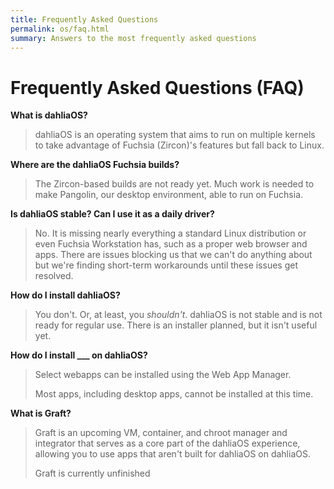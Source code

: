 ```yaml
---
title: Frequently Asked Questions
permalink: os/faq.html
summary: Answers to the most frequently asked questions
---
```

# Frequently Asked Questions (FAQ)

**What is dahliaOS?**
> dahliaOS is an operating system that aims to run on multiple kernels to take advantage of Fuchsia (Zircon)'s features but fall back to Linux.

**Where are the dahliaOS Fuchsia builds?**
> The Zircon-based builds are not ready yet. Much work is needed to make Pangolin, our desktop environment, able to run on Fuchsia.

**Is dahliaOS stable? Can I use it as a daily driver?**
> No. It is missing nearly everything a standard Linux distribution or even Fuchsia Workstation has, such as a proper web browser and apps. There are issues blocking us that we can't do anything about but we're finding short-term workarounds until these issues get resolved.

**How do I install dahliaOS?**
> You don't. Or, at least, you *shouldn't*. dahliaOS is not stable and is not ready for regular use. There is an installer planned, but it isn't useful yet.

**How do I install \_\_\_ on dahliaOS?**
> Select webapps can be installed using the Web App Manager.
> 
> Most apps, including desktop apps, cannot be installed at this time.

**What is Graft?**
> Graft is an upcoming VM, container, and chroot manager and integrator that serves as a core part of the dahliaOS experience, allowing you to use apps that aren't built for dahliaOS on dahliaOS.
> 
> Graft is currently unfinished
